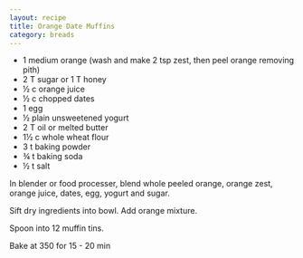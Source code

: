 ```yaml
---
layout: recipe
title: Orange Date Muffins
category: breads
---
```

- 1 medium orange (wash and make 2 tsp zest, then peel orange removing pith)
- 2 T sugar or 1 T honey
- ½ c orange juice
- ½ c chopped dates
- 1 egg
- ½ plain unsweetened yogurt
- 2 T oil or melted butter
- 1½ c whole wheat flour 
- 3 t baking powder
- ¾ t baking soda
- ½ t salt

In blender or food processer, blend whole peeled orange, orange zest, orange juice, dates, egg, yogurt and sugar. 

Sift dry ingredients into bowl. Add orange mixture.

Spoon into 12 muffin tins. 

Bake at 350 for 15 - 20 min
